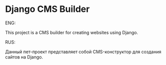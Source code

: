 # Django CMS Builder 

ENG: 

This project is a CMS builder for creating websites using Django. 

RUS:

Данный пет-проект представляет собой CMS-конструктор для создания сайтов на Django. 